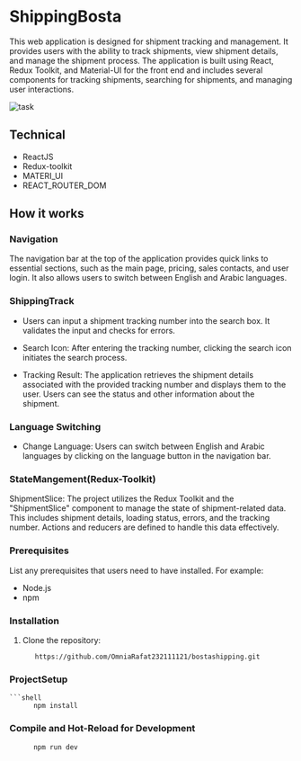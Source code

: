 # ShippingBosta

This web application is designed for shipment tracking and management. It provides users with the ability to track shipments, view shipment details, and manage the shipment process. The application is built using React, Redux Toolkit, and Material-UI for the front end and includes several components for tracking shipments, searching for shipments, and managing user interactions.

![task](https://github.com/OmniaRafat232111121/bostashipping/assets/76200523/48cf0be3-496c-44b3-af6d-6a890df4683e)

## Technical
- ReactJS
- Redux-toolkit
- MATERI_UI
- REACT_ROUTER_DOM
  

## How it works

### Navigation
 The navigation bar at the top of the application provides quick links to essential sections, such as the main page, pricing, sales contacts, and user login. It also allows users to switch between English and Arabic languages.

 ### ShippingTrack

- Users can input a shipment tracking number into the search box. It validates the input and checks for errors.

- Search Icon: After entering the tracking number, clicking the search icon initiates the search process.

- Tracking Result: The application retrieves the shipment details associated with the provided tracking number and displays them to the user. Users can see the status and other information about the shipment.

###  Language Switching
- Change Language: Users can switch between English and Arabic languages by clicking on the language button in the navigation bar.

### StateMangement(Redux-Toolkit)
ShipmentSlice: The project utilizes the Redux Toolkit and the "ShipmentSlice" component to manage the state of shipment-related data. This includes shipment details, loading status, errors, and the tracking number. Actions and reducers are defined to handle this data effectively.

### Prerequisites

List any prerequisites that users need to have installed. For example:
- Node.js 
- npm 

### Installation
1. Clone the repository:

   ```shell
      https://github.com/OmniaRafat232111121/bostashipping.git
   
### ProjectSetup

    ```shell
          npm install

###  Compile and Hot-Reload for Development

   ```shell
         npm run dev
